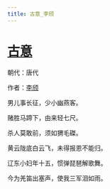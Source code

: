 ```yaml
---
title: 古意_李颀
---
```


# [古意](http://so.gushiwen.org/view_6038.aspx)

朝代：唐代

作者：[李颀](http://so.gushiwen.org/author_671.aspx)

男儿事长征，少小幽燕客。

赌胜马蹄下，由来轻七尺。

杀人莫敢前，须如猬毛磔。

黄云陇底白云飞，未得报恩不能归。

辽东小妇年十五，惯弹琵琶解歌舞。

今为羌笛出塞声，使我三军泪如雨。
